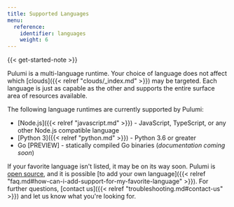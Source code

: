 ```yaml
---
title: Supported Languages
menu:
  reference:
    identifier: languages
    weight: 6
---
```


{{< get-started-note >}}

Pulumi is a multi-language runtime. Your choice of language does not affect which
[clouds]({{< relref "clouds/_index.md" >}}) may be targeted. Each language is just as
capable as the other and supports the entire surface area of resources available.

The following language runtimes are currently supported by Pulumi:

* [Node.js]({{< relref "javascript.md" >}}) - JavaScript, TypeScript, or any other Node.js compatible language
* [Python 3]({{< relref "python.md" >}}) - Python 3.6 or greater
* Go <span class="badge badge-preview">[PREVIEW]</span> - statically compiled Go binaries (*documentation coming soon*)


If your favorite language isn't listed, it may be on its way soon. Pulumi is [open
source](https://github.com/pulumi/pulumi), and it is possible [to add your own
language]({{< relref "faq.md#how-can-i-add-support-for-my-favorite-language" >}}).  For
further questions, [contact us]({{< relref "troubleshooting.md#contact-us" >}}) and let us
know what you're looking for.
